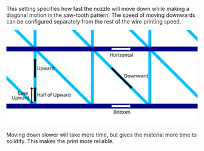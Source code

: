 This setting specifies how fast the nozzle will move down while making a diagonal motion in the saw-tooth pattern. The speed of moving downwards can be configured separately from the rest of the wire printing speed.

![Where the different Wire Printing speeds apply](images/wireframe_printspeed.svg)

Moving down slower will take more time, but gives the material more time to solidify. This makes the print more reliable.